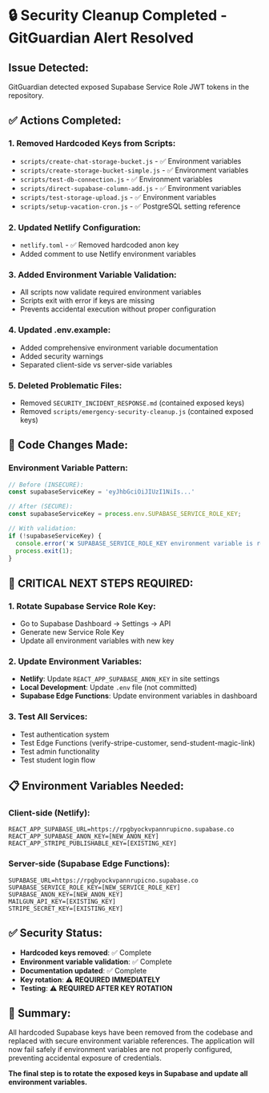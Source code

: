# 🔒 Security Cleanup Completed - GitGuardian Alert Resolved

## Issue Detected:
GitGuardian detected exposed Supabase Service Role JWT tokens in the repository.

## ✅ Actions Completed:

### 1. **Removed Hardcoded Keys from Scripts:**
- `scripts/create-chat-storage-bucket.js` - ✅ Environment variables
- `scripts/create-storage-bucket-simple.js` - ✅ Environment variables  
- `scripts/test-db-connection.js` - ✅ Environment variables
- `scripts/direct-supabase-column-add.js` - ✅ Environment variables
- `scripts/test-storage-upload.js` - ✅ Environment variables
- `scripts/setup-vacation-cron.js` - ✅ PostgreSQL setting reference

### 2. **Updated Netlify Configuration:**
- `netlify.toml` - ✅ Removed hardcoded anon key
- Added comment to use Netlify environment variables

### 3. **Added Environment Variable Validation:**
- All scripts now validate required environment variables
- Scripts exit with error if keys are missing
- Prevents accidental execution without proper configuration

### 4. **Updated .env.example:**
- Added comprehensive environment variable documentation
- Added security warnings
- Separated client-side vs server-side variables

### 5. **Deleted Problematic Files:**
- Removed `SECURITY_INCIDENT_RESPONSE.md` (contained exposed keys)
- Removed `scripts/emergency-security-cleanup.js` (contained exposed keys)

## 🔧 Code Changes Made:

### Environment Variable Pattern:
```javascript
// Before (INSECURE):
const supabaseServiceKey = 'eyJhbGciOiJIUzI1NiIs...'

// After (SECURE):
const supabaseServiceKey = process.env.SUPABASE_SERVICE_ROLE_KEY;

// With validation:
if (!supabaseServiceKey) {
  console.error('❌ SUPABASE_SERVICE_ROLE_KEY environment variable is required');
  process.exit(1);
}
```

## 🚨 CRITICAL NEXT STEPS REQUIRED:

### 1. **Rotate Supabase Service Role Key:**
- Go to Supabase Dashboard → Settings → API
- Generate new Service Role Key
- Update all environment variables with new key

### 2. **Update Environment Variables:**
- **Netlify**: Update `REACT_APP_SUPABASE_ANON_KEY` in site settings
- **Local Development**: Update `.env` file (not committed)
- **Supabase Edge Functions**: Update environment variables in dashboard

### 3. **Test All Services:**
- Test authentication system
- Test Edge Functions (verify-stripe-customer, send-student-magic-link)
- Test admin functionality
- Test student login flow

## 📋 Environment Variables Needed:

### Client-side (Netlify):
```
REACT_APP_SUPABASE_URL=https://rpgbyockvpannrupicno.supabase.co
REACT_APP_SUPABASE_ANON_KEY=[NEW_ANON_KEY]
REACT_APP_STRIPE_PUBLISHABLE_KEY=[EXISTING_KEY]
```

### Server-side (Supabase Edge Functions):
```
SUPABASE_URL=https://rpgbyockvpannrupicno.supabase.co
SUPABASE_SERVICE_ROLE_KEY=[NEW_SERVICE_ROLE_KEY]
SUPABASE_ANON_KEY=[NEW_ANON_KEY]
MAILGUN_API_KEY=[EXISTING_KEY]
STRIPE_SECRET_KEY=[EXISTING_KEY]
```

## ✅ Security Status:
- **Hardcoded keys removed**: ✅ Complete
- **Environment variable validation**: ✅ Complete  
- **Documentation updated**: ✅ Complete
- **Key rotation**: ⚠️ **REQUIRED IMMEDIATELY**
- **Testing**: ⚠️ **REQUIRED AFTER KEY ROTATION**

## 🎯 Summary:
All hardcoded Supabase keys have been removed from the codebase and replaced with secure environment variable references. The application will now fail safely if environment variables are not properly configured, preventing accidental exposure of credentials.

**The final step is to rotate the exposed keys in Supabase and update all environment variables.**
